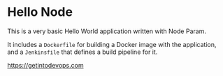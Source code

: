 # Hello Node
This is a very basic Hello World application written with Node Param.

It includes a `Dockerfile` for building a Docker image with the application, and a `Jenkinsfile` that defines a build pipeline for it.

https://getintodevops.com
